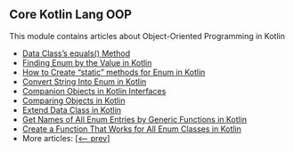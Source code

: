 ## Core Kotlin Lang OOP

This module contains articles about Object-Oriented Programming in Kotlin
- [Data Class’s equals() Method](https://www.baeldung.com/kotlin/data-class-equals-method)
- [Finding Enum by the Value in Kotlin](https://www.baeldung.com/kotlin/enum-find-by-value)
- [How to Create “static” methods for Enum in Kotlin](https://www.baeldung.com/kotlin/enum-static-method)
- [Convert String Into Enum in Kotlin](https://www.baeldung.com/kotlin/convert-string-enum)
- [Companion Objects in Kotlin Interfaces](https://www.baeldung.com/kotlin/companion-objects-interfaces)
- [Comparing Objects in Kotlin](https://www.baeldung.com/kotlin/compare-objects)
- [Extend Data Class in Kotlin](https://www.baeldung.com/kotlin/extend-data-class)
- [Get Names of All Enum Entries by Generic Functions in Kotlin](https://www.baeldung.com/kotlin/enum-get-entry-names)
- [Create a Function That Works for All Enum Classes in Kotlin](https://www.baeldung.com/kotlin/function-enum-classes)
- More articles: [[<-- prev]](/core-kotlin-modules/core-kotlin-lang-oop-2)
